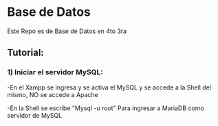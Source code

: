 # Base de Datos
Este Repo es de Base de Datos en 4to 3ra


## Tutorial:
### 1) Iniciar el servidor MySQL:

-En el Xampp se ingresa y se activa el MySQL y se accede a la Shell del mismo, NO se accede a Apache

-En la Shell se escribe "Mysql -u root" Para ingresar a MariaDB como servidor de MySQL
